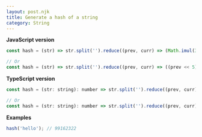 ```yaml
---
layout: post.njk
title: Generate a hash of a string
category: String
---
```


**JavaScript version**

```js
const hash = (str) => str.split('').reduce((prev, curr) => (Math.imul(31, prev) + curr.charCodeAt(0)) | 0, 0);

// Or
const hash = (str) => str.split('').reduce((prev, curr) => ((prev << 5) - prev + curr.charCodeAt(0)) | 0, 0);
```

**TypeScript version**

```js
const hash = (str: string): number => str.split('').reduce((prev, curr) => (Math.imul(31, prev) + curr.charCodeAt(0)) | 0, 0);

// Or
const hash = (str: string): number => str.split('').reduce((prev, curr) => ((prev << 5) - prev + curr.charCodeAt(0)) | 0, 0);
```

**Examples**

```js
hash('hello'); // 99162322
```
